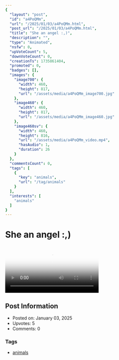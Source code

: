 ```yaml
---
{
  "layout": "post",
  "id": "a4PoQMm",
  "url": "/2025/01/03/a4PoQMm.html",
  "post_url": "/2025/01/03/a4PoQMm.html",
  "title": "She an angel :,)",
  "description": "",
  "type": "Animated",
  "nsfw": 0,
  "upVoteCount": 5,
  "downVoteCount": 0,
  "creationTs": 1735861404,
  "promoted": 0,
  "badges": [],
  "images": {
    "image700": {
      "width": 460,
      "height": 817,
      "url": "/assets/media/a4PoQMm_image700.jpg"
    },
    "image460": {
      "width": 460,
      "height": 817,
      "url": "/assets/media/a4PoQMm_image460.jpg"
    },
    "image460sv": {
      "width": 460,
      "height": 816,
      "url": "/assets/media/a4PoQMm_video.mp4",
      "hasAudio": 1,
      "duration": 26
    }
  },
  "commentsCount": 0,
  "tags": [
    {
      "key": "animals",
      "url": "/tag/animals"
    }
  ],
  "interests": [
    "animals"
  ]
}
---
```


# She an angel :,)

<video controls playsinline loop poster="/assets/media/a4PoQMm_image460.jpg">
  <source src="/assets/media/a4PoQMm_video.mp4" type="video/mp4">
  Your browser does not support the video tag.
</video>

## Post Information

- Posted on: January 03, 2025
- Upvotes: 5
- Comments: 0

### Tags

- [animals](/tag/animals)
